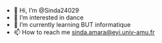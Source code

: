 - 👋 Hi, I’m @Sinda24029
- 👀 I’m interested in dance
- 🌱 I’m currently learning BUT informatique
- 📫 How to reach me sinda.amara@eyi.univ-amu.fr

<!---
Sinda24029/Sinda24029 is a ✨ special ✨ repository because its `README.md` (this file) appears on your GitHub profile.
You can click the Preview link to take a look at your changes.
--->
